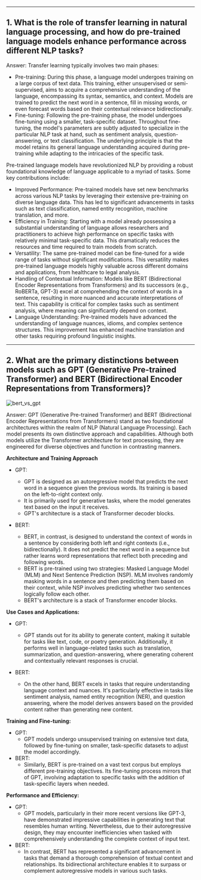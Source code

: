 <hr>

## 1. What is the role of transfer learning in natural language processing, and how do pre-trained language models enhance performance across different NLP tasks? 

Answer: Transfer learning typically involves two main phases:

- Pre-training: During this phase, a language model undergoes training on a large corpus of text data. This training, either unsupervised or semi-supervised, aims to acquire a comprehensive understanding of the language, encompassing its syntax, semantics, and context. Models are trained to predict the next word in a sentence, fill in missing words, or even forecast words based on their contextual relevance bidirectionally.
- Fine-tuning: Following the pre-training phase, the model undergoes fine-tuning using a smaller, task-specific dataset. Throughout fine-tuning, the model's parameters are subtly adjusted to specialize in the particular NLP task at hand, such as sentiment analysis, question-answering, or text classification. The underlying principle is that the model retains its general language understanding acquired during pre-training while adapting to the intricacies of the specific task.

Pre-trained language models have revolutionized NLP by providing a robust foundational knowledge of language applicable to a myriad of tasks. Some key contributions include:
- Improved Performance: Pre-trained models have set new benchmarks across various NLP tasks by leveraging their extensive pre-training on diverse language data. This has led to significant advancements in tasks such as text classification, named entity recognition, machine translation, and more.
- Efficiency in Training: Starting with a model already possessing a substantial understanding of language allows researchers and practitioners to achieve high performance on specific tasks with relatively minimal task-specific data. This dramatically reduces the resources and time required to train models from scratch.
- Versatility: The same pre-trained model can be fine-tuned for a wide range of tasks without significant modifications. This versatility makes pre-trained language models highly valuable across different domains and applications, from healthcare to legal analysis.
- Handling of Contextual Information: Models like BERT (Bidirectional Encoder Representations from Transformers) and its successors (e.g., RoBERTa, GPT-3) excel at comprehending the context of words in a sentence, resulting in more nuanced and accurate interpretations of text. This capability is critical for complex tasks such as sentiment analysis, where meaning can significantly depend on context.
- Language Understanding: Pre-trained models have advanced the understanding of language nuances, idioms, and complex sentence structures. This improvement has enhanced machine translation and other tasks requiring profound linguistic insights.

<hr>

## 2. What are the primary distinctions between models such as GPT (Generative Pre-trained Transformer) and BERT (Bidirectional Encoder Representations from Transformers)?

![bert_vs_gpt](https://github.com/ghimiresunil/LLM-PowerHouse-A-Curated-Guide-for-Large-Language-Models-with-Custom-Training-and-Inferencing/assets/40186859/f5632f46-0986-4cbf-9e47-98e4b7274679)

Answer: GPT (Generative Pre-trained Transformer) and BERT (Bidirectional Encoder Representations from Transformers) stand as two foundational architectures within the realm of NLP (Natural Language Processing). Each model presents its own distinctive approach and capabilities. Although both models utilize the Transformer architecture for text processing, they are engineered for diverse objectives and function in contrasting manners.

<b> Architecture and Training Approach </b>

- GPT:
    - GPT is designed as an autoregressive model that predicts the next word in a sequence given the previous words. Its training is based on the left-to-right context only.
    - It is primarily used for generative tasks, where the model generates text based on the input it receives.
    - GPT's architecture is a stack of Transformer decoder blocks.

- BERT:
    - BERT, in contrast, is designed to understand the context of words in a sentence by considering both left and right contexts (i.e., bidirectionally). It does not predict the next word in a sequence but rather learns word representations that reflect both preceding and following words.
    - BERT is pre-trained using two strategies: Masked Language Model (MLM) and Next Sentence Prediction (NSP). MLM involves randomly masking words in a sentence and then predicting them based on their context, while NSP involves predicting whether two sentences logically follow each other.
    - BERT's architecture is a stack of Transformer encoder blocks.

<b> Use Cases and Applications:</b>
- GPT:
    - GPT stands out for its ability to generate content, making it suitable for tasks like text, code, or poetry generation. Additionally, it performs well in language-related tasks such as translation, summarization, and question-answering, where generating coherent and contextually relevant responses is crucial.

- BERT:
    - On the other hand, BERT excels in tasks that require understanding language context and nuances. It's particularly effective in tasks like sentiment analysis, named entity recognition (NER), and question answering, where the model derives answers based on the provided content rather than generating new content.

<b> Training and Fine-tuning: </b>
- GPT:
    - GPT models undergo unsupervised training on extensive text data, followed by fine-tuning on smaller, task-specific datasets to adjust the model accordingly.
- BERT:
    - Similarly, BERT is pre-trained on a vast text corpus but employs different pre-training objectives. Its fine-tuning process mirrors that of GPT, involving adaptation to specific tasks with the addition of task-specific layers when needed.

<b> Performance and Efficiency: </b>
- GPT: 
    - GPT models, particularly in their more recent versions like GPT-3, have demonstrated impressive capabilities in generating text that resembles human writing. Nevertheless, due to their autoregressive design, they may encounter inefficiencies when tasked with comprehensively understanding the complete context of input text.
- BERT:
    - In contrast, BERT has represented a significant advancement in tasks that demand a thorough comprehension of textual context and relationships. Its bidirectional architecture enables it to surpass or complement autoregressive models in various such tasks.


